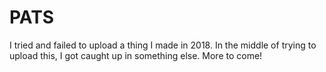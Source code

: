 # PATS

I tried and failed to upload a thing I made in 2018. In the middle of trying to upload this, I got caught up in something else. More to come!
